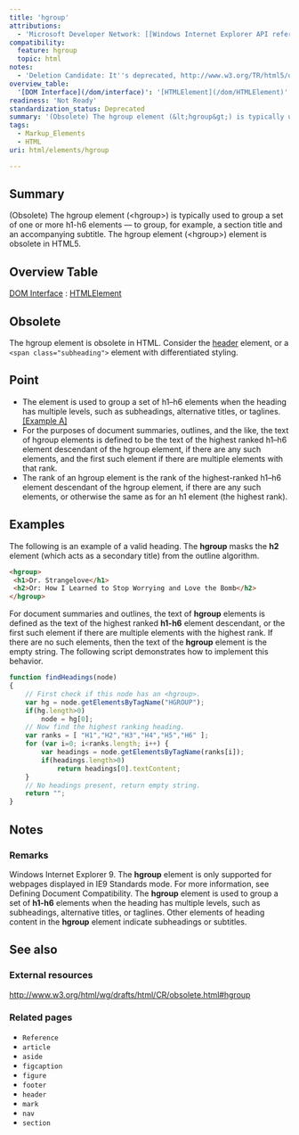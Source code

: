 ```yaml
---
title: 'hgroup'
attributions:
  - 'Microsoft Developer Network: [[Windows Internet Explorer API reference](http://msdn.microsoft.com/en-us/library/ie/hh828809%28v=vs.85%29.aspx) Article]'
compatibility:
  feature: hgroup
  topic: html
notes:
  - 'Deletion Candidate: It''s deprecated, http://www.w3.org/TR/html5/obsolete.html#non-conforming-features'
overview_table:
  '[DOM Interface](/dom/interface)': '[HTMLElement](/dom/HTMLElement)'
readiness: 'Not Ready'
standardization_status: Deprecated
summary: '(Obsolete) The hgroup element (&lt;hgroup&gt;) is typically used to group a set of one or more h1-h6 elements — to group, for example, a section title and an accompanying subtitle. The hgroup element (&lt;hgroup&gt;) element is obsolete in HTML5.'
tags:
  - Markup_Elements
  - HTML
uri: html/elements/hgroup

---
```

## Summary

(Obsolete) The hgroup element (&lt;hgroup&gt;) is typically used to group a set of one or more h1-h6 elements — to group, for example, a section title and an accompanying subtitle. The hgroup element (&lt;hgroup&gt;) element is obsolete in HTML5.

## Overview Table

[DOM Interface](/dom/interface)
:   [HTMLElement](/dom/HTMLElement)

## Obsolete

The hgroup element is obsolete in HTML. Consider the [header](/html/elements/header) element, or a `<span class="subheading">` element with differentiated styling.

## Point

-   The element is used to group a set of h1–h6 elements when the heading has multiple levels, such as subheadings, alternative titles, or taglines. [[Example A]](#Example_A)
-   For the purposes of document summaries, outlines, and the like, the text of hgroup elements is defined to be the text of the highest ranked h1–h6 element descendant of the hgroup element, if there are any such elements, and the first such element if there are multiple elements with that rank.
-   The rank of an hgroup element is the rank of the highest-ranked h1–h6 element descendant of the hgroup element, if there are any such elements, or otherwise the same as for an h1 element (the highest rank).

## Examples

The following is an example of a valid heading. The **hgroup** masks the **h2** element (which acts as a secondary title) from the outline algorithm.

``` html
<hgroup>
 <h1>Dr. Strangelove</h1>
 <h2>Or: How I Learned to Stop Worrying and Love the Bomb</h2>
</hgroup>
```

For document summaries and outlines, the text of **hgroup** elements is defined as the text of the highest ranked **h1-h6** element descendant, or the first such element if there are multiple elements with the highest rank. If there are no such elements, then the text of the **hgroup** element is the empty string. The following script demonstrates how to implement this behavior.

``` js
function findHeadings(node)
{
    // First check if this node has an <hgroup>.
    var hg = node.getElementsByTagName("HGROUP");
    if(hg.length>0)
        node = hg[0];
    // Now find the highest ranking heading.
    var ranks = [ "H1","H2","H3","H4","H5","H6" ];
    for (var i=0; i<ranks.length; i++) {
        var headings = node.getElementsByTagName(ranks[i]);
        if(headings.length>0)
            return headings[0].textContent;
    }
    // No headings present, return empty string.
    return "";
}
```

## Notes

### Remarks

Windows Internet Explorer 9. The **hgroup** element is only supported for webpages displayed in IE9 Standards mode. For more information, see Defining Document Compatibility. The **hgroup** element is used to group a set of **h1-h6** elements when the heading has multiple levels, such as subheadings, alternative titles, or taglines. Other elements of heading content in the **hgroup** element indicate subheadings or subtitles.

## See also

### External resources

<http://www.w3.org/html/wg/drafts/html/CR/obsolete.html#hgroup>

### Related pages

-   `Reference`
-   `article`
-   `aside`
-   `figcaption`
-   `figure`
-   `footer`
-   `header`
-   `mark`
-   `nav`
-   `section`
